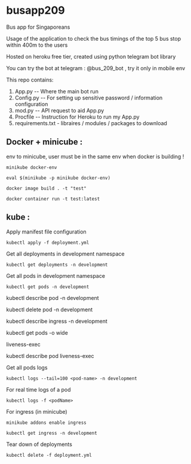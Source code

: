 # busapp209
Bus app for Singaporeans

Usage of the application to check the bus timings of the top 5 bus stop within 400m to the users 

Hosted on heroku free tier, created using python telegram bot library 

You can try the bot at telegram : @bus_209_bot , try it only in mobile env 

This repo contains: 

1. App.py -- Where the main bot run 
2. Config.py -- For setting up sensitive password / information configuration 
3. mod.py -- API request to aid App.py
4. Procfile -- Instruction for Heroku to run my App.py 
5. requirements.txt - libraires / modules / packages to download  

## Docker + minicube : 

env to minicube, user must be in the same env when docker is building ! 

`minikube docker-env`

`eval $(minikube -p minikube docker-env)`

`docker image build . -t "test"`

`docker container run -t test:latest`

## kube : 

Apply manifest file configuration 

`kubectl apply -f deployment.yml`

Get all deployments in development namespace

`kubectl get deployments -n development`

Get all pods in development namespace

`kubectl get pods -n development`   


kubectl describe pod <pod-name> -n development

kubectl delete pod <pod-name> -n development

kubectl describe ingress -n development

kubectl get pods -o wide

liveness-exec 

kubectl describe pod liveness-exec

Get all pods logs 

`kubectl logs --tail=100 <pod-name> -n development`

For real time logs of a pod

`kubectl logs -f <podName>`

For ingress (in minicube)

`minikube addons enable ingress`

`kubectl get ingress -n development`   

Tear down of deployments

`kubectl delete -f deployment.yml`
